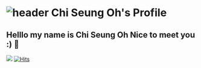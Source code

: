![header](https://capsule-render.vercel.app/api?type=shark&color=timeAuto&height=300&section=header&text=Welcome&fontSize=90)
Chi Seung Oh's Profile
===
Helllo my name is Chi Seung Oh Nice to meet you :) 👋
---
<a href="https://www.instagram.com/dev.dobby/"><img src="https://img.shields.io/badge/Instagram-E4405F?style=flat-square&logo=Instagram&logoColor=white&link=https://www.instagram.com/rayoh_yarho/"/></a>
[![Hits](https://hits.seeyoufarm.com/api/count/incr/badge.svg?url=https%3A%2F%2Fgithub.com%2Fkuwikuwi&count_bg=%2379C83D&title_bg=%23555555&icon=&icon_color=%23E7E7E7&title=hits&edge_flat=false)](https://hits.seeyoufarm.com)
